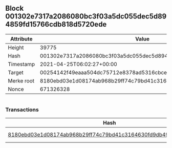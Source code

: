 ## Block 001302e7317a2086080bc3f03a5dc055dec5d894859fd15766cdb818d5720ede

Attribute | Value
--- | ---
Height | 39775
Hash | 001302e7317a2086080bc3f03a5dc055dec5d894859fd15766cdb818d5720ede
Timestamp | 2021-04-25T06:02:27+00:00
Target | 00254142f49eaaa504dc75712e8378ad5316cbcead634704b3734b6271167cc4
Merke root | 8180ebd03e1d08174ab968b29ff74c79bd41c3164630fd9db49e96709726a83d
Nonce | 671326328

```

```

### Transactions

Hash | Amount
--- | ---
[8180ebd03e1d08174ab968b29ff74c79bd41c3164630fd9db49e96709726a83d](8180ebd03e1d08174ab968b29ff74c79bd41c3164630fd9db49e96709726a83d.md) | 10.00000000 SKEPTI 

